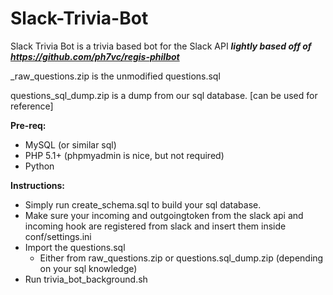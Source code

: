 # Slack-Trivia-Bot
Slack Trivia Bot is a trivia based bot for the Slack API
***lightly based off of https://github.com/ph7vc/regis-philbot***

_raw_questions.zip is the unmodified questions.sql

questions_sql_dump.zip is a dump from our sql database. [can be used for reference] 

**Pre-req:**

* MySQL (or similar sql)
* PHP 5.1+ (phpmyadmin is nice, but not required)
* Python

**Instructions:**

- Simply run create_schema.sql to build your sql database.
- Make sure your incoming and outgoingtoken from the slack api and incoming hook are registered from slack and insert them inside conf/settings.ini
- Import the questions.sql 
  -  Either from raw_questions.zip or questions.sql_dump.zip (depending on your sql knowledge)
- Run trivia_bot_background.sh
